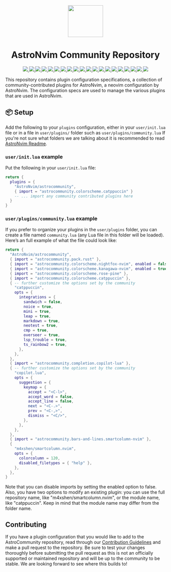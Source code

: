 <div align="center" id="madewithlua">
    <img src="https://astronvim.com/img/logo/astronvim.svg" width="110", height="100">
</div>

<h1 align="center">AstroNvim Community Repository</h1>

<p align="center">
    <a href="lua/astrocommunity/bars-and-lines">
      <img src="https://img.shields.io/github/directory-file-count/AstroNvim/astrocommunity/lua/astrocommunity/bars-and-lines?label=Bar/Line Plugins&style=for-the-badge&logo=neovim&logoColor=D9E0EE&labelColor=302D41&color=f4dbd6"/>
    </a>
    <a href="lua/astrocommunity/code-runner">
      <img src="https://img.shields.io/github/directory-file-count/AstroNvim/astrocommunity/lua/astrocommunity/code-runner?label=Code Runner Plugins&style=for-the-badge&logo=neovim&logoColor=D9E0EE&labelColor=302D41&color=f0c6c6"/>
    </a>
    <a href="lua/astrocommunity/color">
      <img src="https://img.shields.io/github/directory-file-count/AstroNvim/astrocommunity/lua/astrocommunity/color?label=Color Plugins&style=for-the-badge&logo=neovim&logoColor=D9E0EE&labelColor=302D41&color=f5bde6"/>
    </a>
    <a href="lua/astrocommunity/colorscheme">
      <img src="https://img.shields.io/github/directory-file-count/AstroNvim/astrocommunity/lua/astrocommunity/colorscheme?label=Colorschemes&style=for-the-badge&logo=neovim&logoColor=D9E0EE&labelColor=302D41&color=c6a0f6"/>
    </a>
    <a href="lua/astrocommunity/comment">
      <img src="https://img.shields.io/github/directory-file-count/AstroNvim/astrocommunity/lua/astrocommunity/comment?label=Comment Plugins&style=for-the-badge&logo=neovim&logoColor=D9E0EE&labelColor=302D41&color=ee99a0"/>
    </a>
    <a href="lua/astrocommunity/completion">
      <img src="https://img.shields.io/github/directory-file-count/AstroNvim/astrocommunity/lua/astrocommunity/completion?label=Completion Plugins&style=for-the-badge&logo=neovim&logoColor=D9E0EE&labelColor=302D41&color=f5a97f"/>
    </a>
    <a href="lua/astrocommunity/debugging">
      <img src="https://img.shields.io/github/directory-file-count/AstroNvim/astrocommunity/lua/astrocommunity/debugging?label=Debugging Plugins&style=for-the-badge&logo=neovim&logoColor=D9E0EE&labelColor=302D41&color=eed49f"/>
    </a>
    <a href="lua/astrocommunity/diagnostics">
      <img src="https://img.shields.io/github/directory-file-count/AstroNvim/astrocommunity/lua/astrocommunity/diagnostics?label=Diagnostics Plugins&style=for-the-badge&logo=neovim&logoColor=D9E0EE&labelColor=302D41&color=a6da95"/>
    </a>
    <a href="lua/astrocommunity/editing-support">
      <img src="https://img.shields.io/github/directory-file-count/AstroNvim/astrocommunity/lua/astrocommunity/editing-support?label=Editor Plugins&style=for-the-badge&logo=neovim&logoColor=D9E0EE&labelColor=302D41&color=8bd5ca"/>
    </a>
    <a href="lua/astrocommunity/file-explorer">
      <img src="https://img.shields.io/github/directory-file-count/AstroNvim/astrocommunity/lua/astrocommunity/file-explorer?label=File Explorer Plugins&style=for-the-badge&logo=neovim&logoColor=D9E0EE&labelColor=302D41&color=91d7e3"/>
    </a>
    <a href="lua/astrocommunity/indent">
      <img src="https://img.shields.io/github/directory-file-count/AstroNvim/astrocommunity/lua/astrocommunity/indent?label=Indentation Plugins&style=for-the-badge&logo=neovim&logoColor=D9E0EE&labelColor=302D41&color=7dc4e4"/>
    </a>
    <a href="lua/astrocommunity/markdown-and-latex">
      <img src="https://img.shields.io/github/directory-file-count/AstroNvim/astrocommunity/lua/astrocommunity/markdown-and-latex?label=Markdown/LaTeX Plugins&style=for-the-badge&logo=neovim&logoColor=D9E0EE&labelColor=302D41&color=b7bdf8"/>
    </a>
    <a href="lua/astrocommunity/media">
      <img src="https://img.shields.io/github/directory-file-count/AstroNvim/astrocommunity/lua/astrocommunity/media?label=Media Plugins&style=for-the-badge&logo=neovim&logoColor=D9E0EE&labelColor=302D41&color=f4dbd6"/>
    </a>
    <a href="lua/astrocommunity/motion">
      <img src="https://img.shields.io/github/directory-file-count/AstroNvim/astrocommunity/lua/astrocommunity/motion?label=Motion Plugins&style=for-the-badge&logo=neovim&logoColor=D9E0EE&labelColor=302D41&color=f0c6c6"/>
    </a>
    <a href="lua/astrocommunity/note-taking">
      <img src="https://img.shields.io/github/directory-file-count/AstroNvim/astrocommunity/lua/astrocommunity/note-taking?label=Note Taking Plugins&style=for-the-badge&logo=neovim&logoColor=D9E0EE&labelColor=302D41&color=f5bde6"/>
    </a>
    <a href="lua/astrocommunity/project">
      <img src="https://img.shields.io/github/directory-file-count/AstroNvim/astrocommunity/lua/astrocommunity/project?label=Project Plugins&style=for-the-badge&logo=neovim&logoColor=D9E0EE&labelColor=302D41&color=c6a0f6"/>
    </a>
    <a href="lua/astrocommunity/scrolling">
      <img src="https://img.shields.io/github/directory-file-count/AstroNvim/astrocommunity/lua/astrocommunity/scrolling?label=Scrolling Plugins&style=for-the-badge&logo=neovim&logoColor=D9E0EE&labelColor=302D41&color=ee99a0"/>
    </a>
    <a href="lua/astrocommunity/test">
      <img src="https://img.shields.io/github/directory-file-count/AstroNvim/astrocommunity/lua/astrocommunity/test?label=Testing Plugins&style=for-the-badge&logo=neovim&logoColor=D9E0EE&labelColor=302D41&color=f5a97f"/>
    </a>
    <a href="lua/astrocommunity/utility">
      <img src="https://img.shields.io/github/directory-file-count/AstroNvim/astrocommunity/lua/astrocommunity/utility?label=Utility Plugins&style=for-the-badge&logo=neovim&logoColor=D9E0EE&labelColor=302D41&color=eed49f"/>
    </a>
    <a href="lua/astrocommunity/pack">
      <img src="https://img.shields.io/github/directory-file-count/AstroNvim/astrocommunity/lua/astrocommunity/pack?label=Plugin Packs&style=for-the-badge&logo=neovim&logoColor=D9E0EE&labelColor=302D41&color=b7bdf8"/>
    </a>

</p>

<!--
Category Colors:
#f4dbd6: bars-and-lines
#f0c6c6: code-runner
#f5bde6: color
#c6a0f6: colorscheme
#ee99a0: comment
#f5a97f: completion
#eed49f: debugging
#a6da95: diagnostics
#8bd5ca: editing-support
#91d7e3: file-expolorer
#7dc4e4: indent
#b7bdf8: markdown-and-latex
#f4dbd6: media
#f0c6c6: motion
#f5bde6: note-taking
#c6a0f6: project
#ee99a0: scrolling
#f5a97f: test
#eed49f: utility
#a6da95:
#8bd5ca:
#91d7e3:
#7dc4e4:
#b7bdf8: pack
-->

This repository contains plugin configuration specifications, a collection of community-contributed plugins for AstroNvim, a neovim configuration by AstroNvim. The configuration specs are used to manage the various plugins that are used in AstroNvim.

## 📦 Setup

Add the following to your `plugins` configuration, either in your `user/init.lua` file or in a file in `user/plugins/` folder such as `user/plugins/community.lua`
If you're not sure what folders we are talking about it is recommended to read [AstroNvim Readme](https://astronvim.com/Configuration/manage_user_config).

### `user/init.lua` example

Put the following in your `user/init.lua` file:

```lua
return {
  plugins = {
    "AstroNvim/astrocommunity",
    { import = "astrocommunity.colorscheme.catppuccin" }
    -- ... import any community contributed plugins here
  }
}
```

### `user/plugins/community.lua` example

If you prefer to organize your plugins in the `user/plugins` folder, you can create a file named `community.lua` (any Lua file in this folder will be loaded). Here’s an full example of what the file could look like:

```lua
return {
  "AstroNvim/astrocommunity",
  { import = "astrocommunity.pack.rust" },
  { import = "astrocommunity.colorscheme.nightfox-nvim", enabled = false },
  { import = "astrocommunity.colorscheme.kanagawa-nvim", enabled = true },
  { import = "astrocommunity.colorscheme.rose-pine" },
  { import = "astrocommunity.colorscheme.catppuccin" },
  { -- further customize the options set by the community
    "catppuccin",
    opts = {
      integrations = {
        sandwich = false,
        noice = true,
        mini = true,
        leap = true,
        markdown = true,
        neotest = true,
        cmp = true,
        overseer = true,
        lsp_trouble = true,
        ts_rainbow2 = true,
      },
    },
  },
  { import = "astrocommunity.completion.copilot-lua" },
  { -- further customize the options set by the community
    "copilot.lua",
    opts = {
      suggestion = {
        keymap = {
          accept = "<C-l>",
          accept_word = false,
          accept_line = false,
          next = "<C-.>",
          prev = "<C-,>",
          dismiss = "<C/>",
        },
      },
    },
  },
  { import = "astrocommunity.bars-and-lines.smartcolumn-nvim" },
  {
    "m4xshen/smartcolumn.nvim",
    opts = {
      colorcolumn = 120,
      disabled_filetypes = { "help" },
    },
  },
}
```

Note that you can disable imports by setting the enabled option to false. Also, you have two options to modify an existing plugin: you can use the full repository name, like "m4xshen/smartcolumn.nvim", or the module name, like "catppuccin". Keep in mind that the module name may differ from the folder name.

## Contributing

If you have a plugin configuration that you would like to add to the AstroCommunity repository, read through our [Contribution Guidelines](./CONTRIBUTING.md) and make a pull request to the repository. Be sure to test your changes thoroughly before submitting the pull request as this is not an officially supported or maintained repository and will be up to the community to be stable. We are looking forward to see where this builds to!
